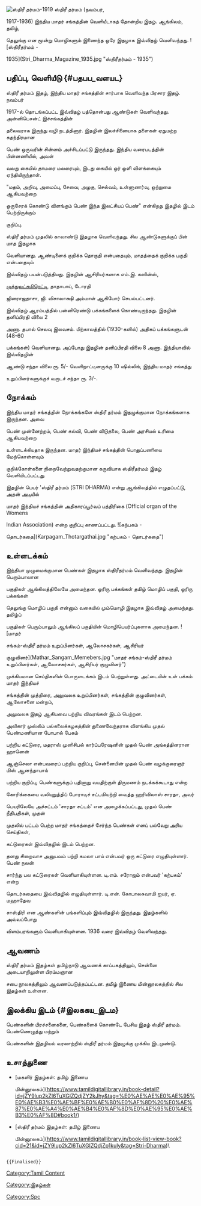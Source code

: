 ![ஸ்திரீ தர்மம்-1919](Stri_dHARMA.jpg "ஸ்திரீ தர்மம்-1919") ஸ்திரீ தர்மம் (நவம்பர்,
1917-1936) இந்திய மாதர் சங்கத்தின் வெளியீடாகத் தோன்றிய இதழ். ஆங்கிலம், தமிழ்,
தெலுங்கு என மூன்று மொழிகளும் இணைந்த ஒரே இதழாக இவ்விதழ் வெளிவந்தது. ![ஸ்திரீதர்மம் -
1935](Stri_Dharma_Magazine_1935.jpg "ஸ்திரீதர்மம் - 1935")

## பதிப்பு, வெளியீடு {#பதபப_வளயட}

ஸ்திரீ தர்மம் இதழ், இந்திய மாதர் சங்கத்தின் சார்பாக வெளிவந்த பிரசார இதழ். நவம்பர்
1917-ல் தொடங்கப்பட்ட இவ்விதழ் பத்தொன்பது ஆண்டுகள் வெளிவந்தது. அன்னிபெசன்ட் இச்சங்கத்தின்
தலைவராக இருந்து வழி நடத்தினார். இதழின் இலச்சினையாக தளைகள் ஏதுமற்ற சுதந்திரமான
பெண் ஒருவரின் சின்னம் அச்சிடப்பட்டு இருந்தது. இந்திய வரைபடத்தின் பின்னணியில், அவள்
வலது கையில் தாமரை மலரையும், இடது கையில் ஓர் ஒளி விளக்கையும் ஏந்தியிருந்தாள்.
"மதம், அறிவு, அமைப்பு, சேவை, அழகு, செல்வம், உள்ளுணர்வு, ஒற்றுமை ஆகியவற்றை
ஒருசேரக் கொண்டு விளங்கும் பெண் இந்த இலட்சியப் பெண்" என்கிறது இதழில் இடம் பெற்றிருக்கும்
குறிப்பு.

ஸ்திரீ தர்மம் முதலில் காலாண்டு இதழாக வெளிவந்தது. சில ஆண்டுகளுக்குப் பின் மாத இதழாக
வெளியானது. ஆண்டினைக் குறிக்க தொகுதி என்பதையும், மாதத்தைக் குறிக்க பகுதி என்பதையும்
இவ்விதழ் பயன்படுத்தியது. இதழின் ஆசிரியர்களாக எம்.இ. கஸின்ஸ்,
[முத்துலட்சுமிரெட்டி](முத்துலட்சுமி_ரெட்டி "wikilink"), தாதாபாய், டோரதி
ஜினராஜதாசா, ஜி. விசாலாக்ஷி அம்மாள் ஆகியோர் செயல்பட்டனர்.

இவ்விதழ் ஆரம்பத்தில் பன்னிரெண்டு பக்கங்களைக் கொண்டிருந்தது. இதழின் தனிப்பிரதி விலை 2
அணா. தபால் செலவு இலவசம். பிற்காலத்தில் (1930-களில்) அதிகப் பக்கங்களுடன் (48-60
பக்கங்கள்) வெளியானது. அப்போது இதழின் தனிப்பிரதி விலை 8 அணா. இந்தியாவில் இவ்விதழின்
ஆண்டு சந்தா விலை ரூ. 5/- வெளிநாட்டினருக்கு 10 ஷில்லிங், இந்திய மாதர் சங்கத்து
உறுப்பினர்களுக்குச் வருடச் சந்தா ரூ. 3/-.

## நோக்கம்

இந்திய மாதர் சங்கத்தின் நோக்கங்களே ஸ்திரீ தர்மம் இதழுக்குமான நோக்கங்களாக இருந்தன. அவை
பெண் முன்னேற்றம், பெண் கல்வி, பெண் விடுதலை, பெண் அரசியல் உரிமை ஆகியவற்றை
உள்ளடக்கியதாக இருந்தன. மாதர் இந்தியச் சங்கத்தின் பொதுப்பணியை மேற்கொள்ளவும்
குறிக்கோள்களை நிறைவேற்றுவதற்குமான கருவியாக ஸ்திரீதர்மம் இதழ் வெளியிடப்பட்டது.

இதழின் பெயர் 'ஸ்திரீ தர்மம் (STRI DHARMA) என்று ஆங்கிலத்தில் எழுதப்பட்டு, அதன் அடியில்
மாதர் இந்தியச் சங்கத்தின் அதிகாரப்பூர்வப் பத்திரிகை (Official organ of the Womens
Indian Association) என்ற குறிப்பு காணப்பட்டது. ![கற்பகம் -
தொடர்கதை](Karpagam_Thotargathai.jpg "கற்பகம் - தொடர்கதை")

## உள்ளடக்கம்

இந்தியா முழுமைக்குமான பெண்கள் இதழாக ஸ்திரீதர்மம் வெளிவந்தது. இதழின் பெரும்பாலான
பகுதிகள் ஆங்கிலத்திலேயே அமைந்தன. ஓரிரு பக்கங்கள் தமிழ் மொழிப் பகுதி, ஓரிரு பக்கங்கள்
தெலுங்கு மொழிப் பகுதி என்னும் வகையில் மும்மொழி இதழாக இவ்விதழ் அமைந்தது. தமிழ்ப்
பகுதிகள் பெரும்பாலும் ஆங்கிலப் பகுதியின் மொழிபெயர்ப்புகளாக அமைந்தன. ![மாதர்
சங்கம்-ஸ்திரீ தர்மம் உறுப்பினர்கள், ஆலோசகர்கள், ஆசிரியர்
குழுவினர்](Mathar_Sangam_Memebers.jpg "மாதர் சங்கம்-ஸ்திரீ தர்மம் உறுப்பினர்கள், ஆலோசகர்கள், ஆசிரியர் குழுவினர்")
முக்கியமான செய்திகளின் பொருளடக்கம் இடம் பெற்றுள்ளது. அட்டையின் உள் பக்கம் மாதர் இந்தியச்
சங்கத்தின் முத்திரை, அலுவலக உறுப்பினர்கள், சங்கத்தின் குழுவினர்கள், ஆலோசனை மன்றம்,
அலுவலக இதழ் ஆகியவை பற்றிய விவரங்கள் இடம் பெற்றன.

அலிகார் முஸ்லீம் பல்கலைக்கழகத்தின் துணைவேந்தராக விளங்கிய முதல் பெண்மணியான போபால் பேகம்
பற்றிய கட்டுரை, மதராஸ் முனிசிபல் கார்ப்பரேஷனின் முதல் பெண் அங்கத்தினரான ஹானென்
ஆஞ்செலா என்பவரைப் பற்றிய குறிப்பு, சென்னையின் முதல் பெண் வழக்குரைஞர் மிஸ் ஆனந்தாபாய்
பற்றிய குறிப்பு, பெண்களுக்குப் பதினாறு வயதிற்குள் திருமணம் நடக்கக்கூடாது என்ற
கோரிக்கையை வலியுறுத்திப் போராடிச் சட்டமியற்றி வைத்த ஹரிவிலாஸ் சாரதா, அவர்
பெயரிலேயே அச்சட்டம் 'சாரதா சட்டம்' என அழைக்கப்பட்டது, முதல் பெண் நீதிபதிகள், முதன்
முதலில் பட்டம் பெற்ற மாதர் சங்கத்தைச் சேர்ந்த பெண்கள் எனப் பல்வேறு அரிய செய்திகள்,
கட்டுரைகள் இவ்விதழில் இடம் பெற்றன.

தனது சிறைவாச அனுபவம் பற்றி கமலா பாய் என்பவர் ஒரு கட்டுரை எழுதியுள்ளார். பெண் நலன்
சார்ந்து பல கட்டுரைகள் வெளியாகியுள்ளன. டி.எம். சரோஜம் என்பவர் 'கற்பகம்' என்ற
தொடர்கதையை இவ்விதழில் எழுதியுள்ளார். டி.என். கோபாலசுவாமி ஐயர், ஏ. மஹாதேவ
சாஸ்திரி என ஆண்களின் பங்களிப்பும் இவ்விதழில் இருந்தது. இதழ்களில் அவ்வப்போது
விளம்பரங்களும் வெளியாகியுள்ளன. 1936 வரை இவ்விதழ் வெளிவந்தது.

## ஆவணம்

ஸ்திரீ தர்மம் இதழ்கள் தமிழ்நாடு ஆவணக் காப்பகத்திலும், சென்னை அடையாறிலுள்ள பிரம்மஞான
சபை நூலகத்திலும் ஆவணப்படுத்தப்பட்டன. தமிழ் இணைய மின்னூலகத்தில் சில இதழ்கள் உள்ளன.

## இலக்கிய இடம் {#இலககய_இடம}

பெண்களின் பிரச்சனைகளை, பெண்களைக் கொண்டே பேசிய இதழ் ஸ்திரீ தர்மம். பெண்ணெழுத்து மற்றும்
பெண்களின் இதழியல் வரலாற்றில் ஸ்திரீ தர்மம் இதழுக்கு முக்கிய இடமுண்டு.

## உசாத்துணை

-   [மகளிர் இதழ்கள்: தமிழ் இணைய
    மின்னூலகம்](https://www.tamildigitallibrary.in/book-detail?id=jZY9lup2kZl6TuXGlZQdjZY2kJhy&tag=%E0%AE%AE%E0%AE%95%E0%AE%B3%E0%AE%BF%E0%AE%B0%E0%AF%8D%20%E0%AE%87%E0%AE%A4%E0%AE%B4%E0%AF%8D%E0%AE%95%E0%AE%B3%E0%AF%8D#book1/)
-   [ஸ்திரீ தர்மம் இதழ்கள்: தமிழ் இணைய
    மின்னூலகம்](https://www.tamildigitallibrary.in/book-list-view-book?cid=21&id=jZY9lup2kZl6TuXGlZQdjZp1kuly&tag=Stri-Dharma)\

```{=mediawiki}
{{Finalised}}
```
[Category:Tamil Content](Category:Tamil_Content "wikilink")
[Category:இதழ்கள்](Category:இதழ்கள் "wikilink")
[Category:Spc](Category:Spc "wikilink")
